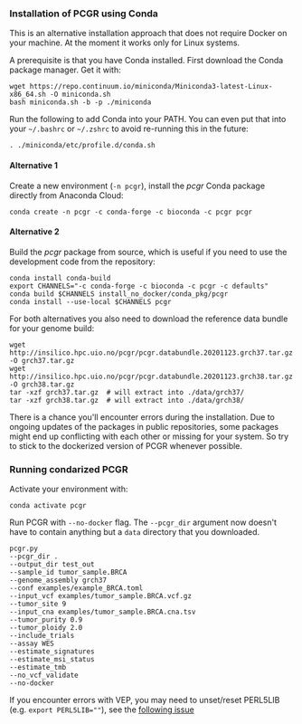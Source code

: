 ### Installation of PCGR using Conda

This is an alternative installation approach that does not require Docker on your machine. At the moment it works only for Linux systems.

A prerequisite is that you have Conda installed. First download the Conda package manager. Get it with:

```
wget https://repo.continuum.io/miniconda/Miniconda3-latest-Linux-x86_64.sh -O miniconda.sh
bash miniconda.sh -b -p ./miniconda
```

Run the following to add Conda into your PATH. You can even put that into your `~/.bashrc` or `~/.zshrc` to avoid re-running this in the future:

```
. ./miniconda/etc/profile.d/conda.sh
```

#### Alternative 1
Create a new environment (`-n pcgr`), install the _pcgr_ Conda package directly from Anaconda Cloud:

```
conda create -n pcgr -c conda-forge -c bioconda -c pcgr pcgr

```

#### Alternative 2
Build the _pcgr_ package from source, which is useful if you need to use the development code from the repository:

```
conda install conda-build
export CHANNELS="-c conda-forge -c bioconda -c pcgr -c defaults"
conda build $CHANNELS install_no_docker/conda_pkg/pcgr
conda install --use-local $CHANNELS pcgr
```

For both alternatives you also need to download the reference data bundle for your genome build:

```
wget http://insilico.hpc.uio.no/pcgr/pcgr.databundle.20201123.grch37.tar.gz -O grch37.tar.gz
wget http://insilico.hpc.uio.no/pcgr/pcgr.databundle.20201123.grch38.tar.gz -O grch38.tar.gz
tar -xzf grch37.tar.gz  # will extract into ./data/grch37/
tar -xzf grch38.tar.gz  # will extract into ./data/grch38/
```

There is a chance you'll encounter errors during the installation. Due to ongoing updates of the packages in public repositories, some packages might end up conflicting with each other or missing for your system. So try to stick to the dockerized version of PCGR whenever possible.

### Running condarized PCGR

Activate your environment with:

```
conda activate pcgr
```

Run PCGR with `--no-docker` flag. The `--pcgr_dir` argument now doesn't have to contain anything but a `data` directory that you downloaded.

```
pcgr.py
--pcgr_dir .
--output_dir test_out
--sample_id tumor_sample.BRCA
--genome_assembly grch37
--conf examples/example_BRCA.toml
--input_vcf examples/tumor_sample.BRCA.vcf.gz
--tumor_site 9
--input_cna examples/tumor_sample.BRCA.cna.tsv
--tumor_purity 0.9
--tumor_ploidy 2.0
--include_trials
--assay WES
--estimate_signatures
--estimate_msi_status
--estimate_tmb
--no_vcf_validate
--no-docker
```
If you encounter errors with VEP, you may need to unset/reset PERL5LIB (e.g. `export PERL5LIB=""`), see the [following issue](https://github.com/bioconda/bioconda-recipes/issues/4390)
